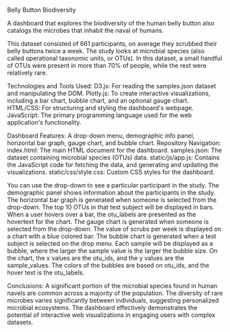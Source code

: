 Belly Button Biodiversity

A dashboard that explores the biodiversity of the human belly button also catalogs the microbes that inhabit the naval of humans.

This dataset consisted of 661 participants, on average they scrubbed their belly buttons twice a week. The study looks at microbial species
(also called operational taxonomic units, or OTUs). In this dataset, a small handful of OTUs were present in more than 70% of people, 
while the rest were relatively rare.

Technologies and Tools Used:
D3.js: For reading the samples.json dataset and manipulating the DOM.
Plotly.js: To create interactive visualizations, including a bar chart, bubble chart, and an optional gauge chart.
HTML/CSS: For structuring and styling the dashboard's webpage.
JavaScript: The primary programming language used for the web application's functionality.

Dashboard Features:
A drop-down menu, demographic info panel, horizontal bar graph, gauge chart, and bubble chart.
Repository Navigation:
index.html: The main HTML document for the dashboard.
samples.json: The dataset containing microbial species (OTUs) data.
static/js/app.js: Contains the JavaScript code for fetching the data, and generating and updating the visualizations.
static/css/style.css: Custom CSS styles for the dashboard.

You can use the drop-down to see a particular participant in the study. 
The demographic panel shows information about the participants in the study.
The horizontal bar graph is generated when someone is selected from the drop-down. The top 10 OTUs in that test subject will be displayed in bars. 
When a user hovers over a bar, the otu_labels are presented as the hovertext for the chart. 
The gauge chart is generated when someone is selected from the drop-down. The value of scrubs per week is displayed on a chart with a blue colored bar. 
The bubble chart is generated when a test subject is selected on the drop menu. Each sample will be displayed as a bubble, where the larger the sample value is the larger the bubble size.
On the chart, the x values are the otu_ids, and the y values are the sample_values. The colors of the bubbles are based on otu_ids, and the hover text is the otu_labels.

Conclusions:
A significant portion of the microbial species found in human navels are common across a majority of the population.
The diversity of rare microbes varies significantly between individuals, suggesting personalized microbial ecosystems.
The dashboard effectively demonstrates the potential of interactive web visualizations in engaging users with complex datasets.
